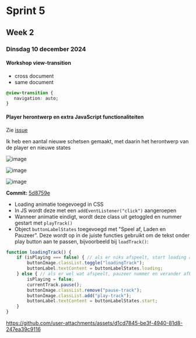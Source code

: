 # Sprint 5
## Week 2
### Dinsdag 10 december 2024

#### Workshop view-transition
* cross document
* same document

```css
@view-transition {
   navigation: auto; 
}
```

#### Player herontwerp en extra JavaScript functionaliteiten
Zie [issue](https://github.com/julia-stevens/fix-the-flow-interactive-website/issues/2)

Ik heb een aantal nieuwe schetsen gemaakt, met daarin het herontwerp van de player en nieuwe states

![image](https://github.com/user-attachments/assets/f55051f8-3785-4a2d-a80d-35321795f46b)

![image](https://github.com/user-attachments/assets/9768b2c3-8246-41d0-bdb4-cb7849dd4d55)

![image](https://github.com/user-attachments/assets/062311fe-f9e8-4c8c-8aaf-900d4cc02874)

**Commit:** [5d8759e](https://github.com/julia-stevens/fix-the-flow-interactive-website/commit/5d8759e7141cbc0c1fdf1e6af307bb4378a64003)

* Loading animatie toegevoegd in CSS
* In JS wordt deze met een `addEventListener("click")` aangeroepen 
* Wanneer animatie eindigt, wordt deze class uit getoggled en nummer gestart met `playTrack()`
* Object `buttonLabelStates` toegevoegd met "Speel af, Laden en Pauzeer". Deze wordt op in de juiste functies gebruikt om de tekst onder play button aan te passen, bijvoorbeeld bij `loadTrack()`: 

```js
function loadingTrack() {
    if (isPlaying === false) { // als er niks afspeelt, start loading animatie
        buttonImage.classList.toggle("loadingTrack");
        buttonLabel.textContent = buttonLabelStates.loading;
    } else { // als er wel wat afspeelt, pauzeer nummer en verander afbeelding en button label state
        isPlaying = false;
        currentTrack.pause();
        buttonImage.classList.remove("pause-track");
        buttonImage.classList.add("play-track");
        buttonLabel.textContent = buttonLabelStates.start; 
    }
}
```

https://github.com/user-attachments/assets/d1cd7845-be3f-4940-81d8-247ea39c9116